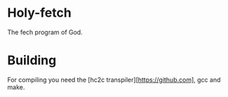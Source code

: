 # Holy-fetch
The fech program of God.

# Building
For compiling you need the [hc2c transpiler][https://github.com], gcc and make.
